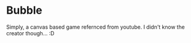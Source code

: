 # Bubble
Simply, a canvas based game refernced from youtube. I didn't know the creator though... :D
